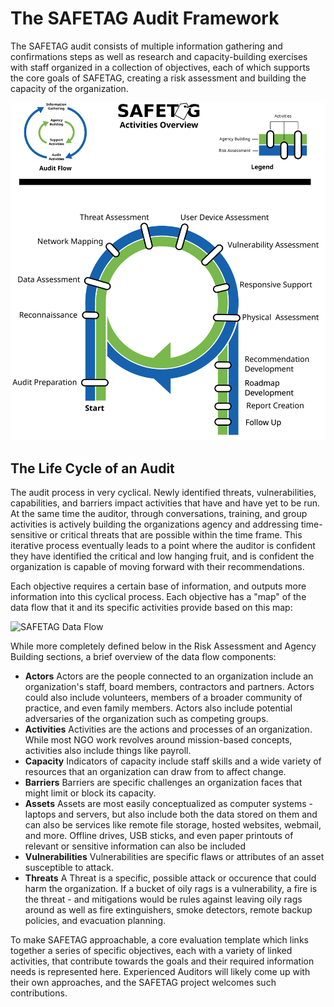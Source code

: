 # The SAFETAG Audit Framework

The SAFETAG audit consists of multiple information gathering and confirmations steps as well as research and capacity-building exercises with staff organized in a collection of objectives, each of which supports the core goals of SAFETAG, creating a risk assessment and building the capacity of the organization.

![SAFETAG Activities](content/images/activities_flow.svg)

## The Life Cycle of an Audit

The audit process in very cyclical. Newly identified threats, vulnerabilities, capabilities, and barriers impact activities that have and have yet to be run. At the same time the auditor, through conversations, training, and group activities is actively building the organizations agency and addressing time-sensitive or critical threats that are possible within the time frame. This iterative process eventually leads to a point where the auditor is confident they have identified the critical and low hanging fruit, and is confident the organization is capable of moving forward with their recommendations. 

Each objective requires a certain base of information, and outputs more information into this cyclical process.  Each objective has a "map" of the data flow that it and its specific activities provide based on this map:

![SAFETAG Data Flow](content/images/data_flow_all.svg)

While more completely defined below in the Risk Assessment and Agency Building sections, a brief overview of the data flow components:

* **Actors** Actors are the people connected to an organization include an organization's staff, board members, contractors and partners.  Actors could also include volunteers, members of a broader community of practice, and even family members. Actors also include potential adversaries of the organization such as competing groups.
* **Activities** Activities are the actions and processes of an organization.  While most NGO work revolves around mission-based concepts, activities also include things like payroll.
* **Capacity** Indicators of capacity include staff skills and a wide variety of resources that an organization can draw from to affect change.
* **Barriers** Barriers are specific challenges an organization faces that might limit or block its capacity.
* **Assets** Assets are most easily conceptualized as computer systems - laptops and servers, but also include both the data stored on them and can also be services like remote file storage, hosted websites, webmail, and more.  Offline drives, USB sticks, and even paper printouts of relevant or sensitive information can also be included
* **Vulnerabilities** Vulnerabilities are specific flaws or attributes of an asset susceptible to attack.
* **Threats** A Threat is a specific, possible attack or occurence that could harm the organization.  If a bucket of oily rags is a vulnerability, a fire is the threat - and mitigations would be rules against leaving oily rags around as well as fire extinguishers, smoke detectors, remote backup policies, and evacuation planning.

To make SAFETAG approachable, a core evaluation template which links together a series of specific objectives, each with a variety of linked activities, that contribute towards the goals and their required information needs is represented here.  Experienced Auditors will likely come up with their own approaches, and the SAFETAG project welcomes such contributions.